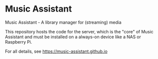 # Music Assistant
Music Assistant - A library manager for (streaming) media

This repository hosts the code for the server, which is the "core" of Music Assistant and must be installed on a always-on device like a NAS or Raspberry Pi.

For all details, see https://music-assistant.github.io
